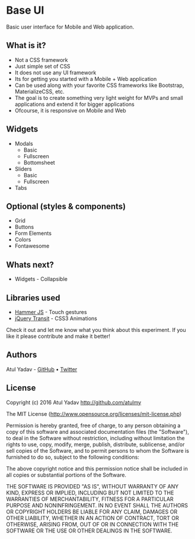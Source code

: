 # Base UI
Basic user interface for Mobile and Web application.

## What is it?
- Not a CSS framework
- Just simple set of CSS
- It does not use any UI framework
- Its for getting you started with a Mobile + Web application
- Can be used along with your favorite CSS frameworks like Bootstrap, MaterializeCSS, etc.
- The goal is to create something very light weight for MVPs and small applications and extend it for bigger applications
- Ofcourse, it is responsive on Mobile and Web

## Widgets
- Modals
  - Basic
  - Fullscreen
  - Bottomsheet
- Sliders
  - Basic
  - Fullscreen
- Tabs

## Optional (styles & components)
- Grid
- Buttons
- Form Elements
- Colors
- Fontawesome

## Whats next?
- Widgets - Collapsible

## Libraries used
- [Hammer JS](http://hammerjs.github.io) - Touch gestures
- [jQuery Transit](http://ricostacruz.com/jquery.transit/) - CSS3 Animations

Check it out and let me know what you think about this experiment. If you like it please contribute and make it better!

## Authors

Atul Yadav - [GitHub](https://github.com/atulmy) &bull; [Twitter](https://twitter.com/atulmy)

## License

Copyright (c) 2016 Atul Yadav http://github.com/atulmy

The MIT License (http://www.opensource.org/licenses/mit-license.php)

Permission is hereby granted, free of charge, to any person obtaining a copy of this software and associated documentation files (the "Software"), to deal in the Software without restriction, including without limitation the rights to use, copy, modify, merge, publish, distribute, sublicense, and/or sell copies of the Software, and to permit persons to whom the Software is furnished to do so, subject to the following conditions:

The above copyright notice and this permission notice shall be included in all copies or substantial portions of the Software.

THE SOFTWARE IS PROVIDED "AS IS", WITHOUT WARRANTY OF ANY KIND, EXPRESS OR IMPLIED, INCLUDING BUT NOT LIMITED TO THE WARRANTIES OF MERCHANTABILITY, FITNESS FOR A PARTICULAR PURPOSE AND NONINFRINGEMENT. IN NO EVENT SHALL THE AUTHORS OR COPYRIGHT HOLDERS BE LIABLE FOR ANY CLAIM, DAMAGES OR OTHER LIABILITY, WHETHER IN AN ACTION OF CONTRACT, TORT OR OTHERWISE, ARISING FROM, OUT OF OR IN CONNECTION WITH THE SOFTWARE OR THE USE OR OTHER DEALINGS IN THE SOFTWARE.
